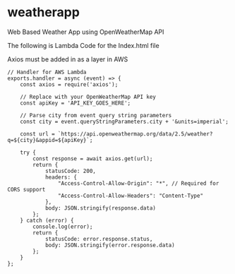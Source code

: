 # weatherapp
Web Based Weather App using OpenWeatherMap API



The following is Lambda Code for the Index.html file

Axios must be added in as a layer in AWS


    // Handler for AWS Lambda
    exports.handler = async (event) => {
        const axios = require('axios');

        // Replace with your OpenWeatherMap API key
        const apiKey = 'API_KEY_GOES_HERE';

        // Parse city from event query string parameters
        const city = event.queryStringParameters.city + '&units=imperial';

        const url = `https://api.openweathermap.org/data/2.5/weather?q=${city}&appid=${apiKey}`;

        try {
            const response = await axios.get(url);
            return {
                statusCode: 200,
                headers: {
                    "Access-Control-Allow-Origin": "*", // Required for CORS support
                    "Access-Control-Allow-Headers": "Content-Type"
                },
                body: JSON.stringify(response.data)
            };
        } catch (error) {
            console.log(error);
            return {
                statusCode: error.response.status,
                body: JSON.stringify(error.response.data)
            };
        }
    };

